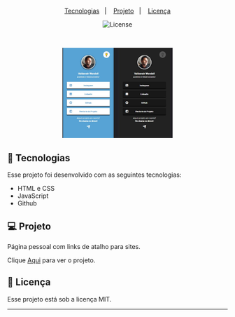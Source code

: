 <p align="center">
  <a href="#-tecnologias">Tecnologias</a>&nbsp;&nbsp;&nbsp;|&nbsp;&nbsp;&nbsp;
  <a href="#-projeto">Projeto</a>&nbsp;&nbsp;&nbsp;|&nbsp;&nbsp;&nbsp;
  <a href="#memo-licença">Licença</a>
</p>

<p align="center">
  <img alt="License" src="https://img.shields.io/static/v1?label=license&message=MIT&color=49AA26&labelColor=000000">
</p>

<br>

<p align="center">
  <img alt="Cards Pokémom" src="https://github.com/Valdeneir/linkpageValdeneir/blob/3961016f89d4967ed2949ef752913404d9fe5e00/assets/Imagens/LinkPageValdeneir.jpg?raw=true" width="50%">
</p>

## 🚀 Tecnologias

Esse projeto foi desenvolvido com as seguintes tecnologias:

- HTML e CSS
- JavaScript
- Github

## 💻 Projeto

Página pessoal com links de atalho para sites.  

<p>Clique <a href="https://valdeneir.github.io/linkpageValdeneir/">Aqui</a> para ver o projeto. </p>



## :memo: Licença

Esse projeto está sob a licença MIT.

---


